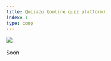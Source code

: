 ```yaml
---
title: Quizazu (online quiz platform)
index: 1
type: coop
---
```


[![](https://img.shields.io/badge/github-808080?style=for-the-badge&logo=github)](https://github.com/Lettulouz/CollegeQuiz)
&nbsp;

Soon
